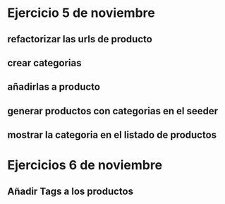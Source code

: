 # Ejercicio 5 de noviembre

## refactorizar las urls de producto
## crear categorias
## añadirlas a producto
## generar productos con categorias en el seeder
## mostrar la categoria en el listado de productos

# Ejercicios 6 de noviembre

## Añadir Tags a los productos
